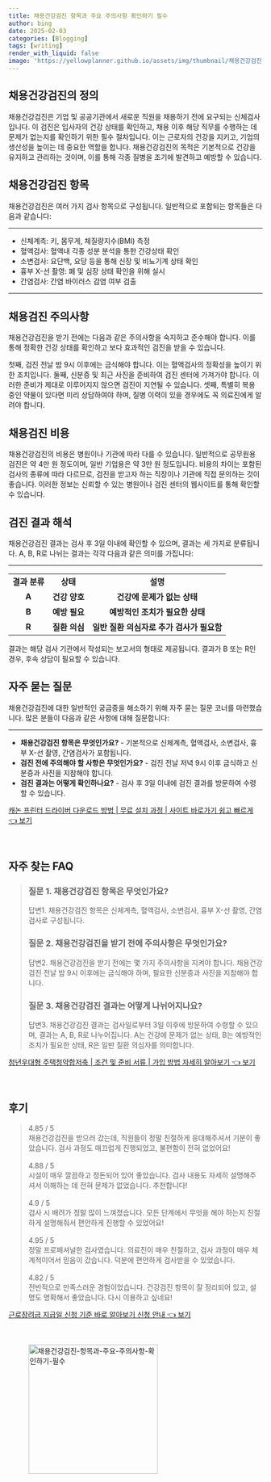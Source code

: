 ```yaml
---
title: 채용건강검진 항목과 주요 주의사항 확인하기 필수
author: bing
date: 2025-02-03
categories: [Blogging]
tags: [writing]
render_with_liquid: false
image: 'https://yellowplanner.github.io/assets/img/thumbnail/채용건강검진-항목과-주요-주의사항-확인하기-필수.webp'
---
```



<h2 id='채용건강검진의 정의'>채용건강검진의 정의</h2>

<p>채용건강검진은 기업 및 공공기관에서 새로운 직원을 채용하기 전에 요구되는 신체검사입니다. 이 검진은 입사자의 건강 상태를 확인하고, 채용 이후 해당 직무를 수행하는 데 문제가 없는지를 확인하기 위한 필수 절차입니다. 이는 근로자의 건강을 지키고, 기업의 생산성을 높이는 데 중요한 역할을 합니다. 채용건강검진의 목적은 기본적으로 건강을 유지하고 관리하는 것이며, 이를 통해 각종 질병을 조기에 발견하고 예방할 수 있습니다.</p>

<h2 id='채용건강검진 항목'>채용건강검진 항목</h2>

<p>채용건강검진은 여러 가지 검사 항목으로 구성됩니다. 일반적으로 포함되는 항목들은 다음과 같습니다:</p>

<hr />

<ul>
    <li>신체계측: 키, 몸무게, 체질량지수(BMI) 측정</li>
    <li>혈액검사: 혈액내 각종 성분 분석을 통한 건강상태 확인</li>
    <li>소변검사: 요단백, 요당 등을 통해 신장 및 비뇨기계 상태 확인</li>
    <li>흉부 X-선 촬영: 폐 및 심장 상태 확인을 위해 실시</li>
    <li>간염검사: 간염 바이러스 감염 여부 검출</li>
</ul>

<hr />

<h2 id='채용검진 주의사항'>채용검진 주의사항</h2>

<p>채용건강검진을 받기 전에는 다음과 같은 주의사항을 숙지하고 준수해야 합니다. 이를 통해 정확한 건강 상태를 확인하고 보다 효과적인 검진을 받을 수 있습니다.</p>

<p>첫째, 검진 전날 밤 9시 이후에는 금식해야 합니다. 이는 혈액검사의 정확성을 높이기 위한 조치입니다. 둘째, 신분증 및 최근 사진을 준비하여 검진 센터에 가져가야 합니다. 이러한 준비가 제대로 이루어지지 않으면 검진이 지연될 수 있습니다. 셋째, 특별히 복용 중인 약물이 있다면 미리 상담하여야 하며, 질병 이력이 있을 경우에도 꼭 의료진에게 알려야 합니다.</p>

<h2 id='채용검진 비용'>채용검진 비용</h2>

<p>채용건강검진의 비용은 병원이나 기관에 따라 다를 수 있습니다. 일반적으로 공무원용 검진은 약 4만 원 정도이며, 일반 기업용은 약 3만 원 정도입니다. 비용의 차이는 포함된 검사의 종류에 따라 다르므로, 검진을 받고자 하는 직장이나 기관에 직접 문의하는 것이 좋습니다. 이러한 정보는 신뢰할 수 있는 병원이나 검진 센터의 웹사이트를 통해 확인할 수 있습니다.</p>

<h2 id='검진 결과 해석'>검진 결과 해석</h2>

<p>채용건강검진 결과는 검사 후 3일 이내에 확인할 수 있으며, 결과는 세 가지로 분류됩니다. A, B, R로 나뉘는 결과는 각각 다음과 같은 의미를 가집니다:</p>

<hr />

<table>
    <tr>
        <td style="text-align: center; height: 17px;"><b>결과 분류</b></td>
        <td style="text-align: center; height: 17px;"><b>상태</b></td>
        <td style="text-align: center; height: 17px;"><b>설명</b></td>
    </tr>
    <tr>
        <td style="text-align: center; height: 17px;"><b>A</b></td>
        <td style="text-align: center; height: 17px;"><b>건강 양호</b></td>
        <td style="text-align: center; height: 17px;"><b>건강에 문제가 없는 상태</b></td>
    </tr>
    <tr>
        <td style="text-align: center; height: 17px;"><b>B</b></td>
        <td style="text-align: center; height: 17px;"><b>예방 필요</b></td>
        <td style="text-align: center; height: 17px;"><b>예방적인 조치가 필요한 상태</b></td>
    </tr>
    <tr>
        <td style="text-align: center; height: 17px;"><b>R</b></td>
        <td style="text-align: center; height: 17px;"><b>질환 의심</b></td>
        <td style="text-align: center; height: 17px;"><b>일반 질환 의심자로 추가 검사가 필요함</b></td>
    </tr>
</table>

<p>결과는 해당 검사 기관에서 작성되는 보고서의 형태로 제공됩니다. 결과가 B 또는 R인 경우, 후속 상담이 필요할 수 있습니다.</p>

<h2 id='자주 묻는 질문'>자주 묻는 질문</h2>

<p>채용건강검진에 대한 일반적인 궁금증을 해소하기 위해 자주 묻는 질문 코너를 마련했습니다. 많은 분들이 다음과 같은 사항에 대해 질문합니다:</p>

<hr />

<ul>
    <li><b>채용건강검진 항목은 무엇인가요?</b> - 기본적으로 신체계측, 혈액검사, 소변검사, 흉부 X-선 촬영, 간염검사가 포함됩니다.</li>
    <li><b>검진 전에 주의해야 할 사항은 무엇인가요?</b> - 검진 전날 저녁 9시 이후 금식하고 신분증과 사진을 지참해야 합니다.</li>
    <li><b>검진 결과는 어떻게 확인하나요?</b> - 검사 후 3일 이내에 검진 결과를 방문하여 수령할 수 있습니다.</li>
</ul>


<p><a class="click-button" title="캐논 프린터 드라이버 다운로드 방법 | 무료 설치 과정 | 사이트 바로가기 쉽고 빠르게" href="https://yellowplanner.github.io/posts/%EC%BA%90%EB%85%BC-%ED%94%84%EB%A6%B0%ED%84%B0-%EB%93%9C%EB%9D%BC%EC%9D%B4%EB%B2%84-%EB%8B%A4%EC%9A%B4%EB%A1%9C%EB%93%9C-%EB%B0%A9%EB%B2%95-%EB%AC%B4%EB%A3%8C-%EC%84%A4%EC%B9%98-%EA%B3%BC%EC%A0%95-%EC%82%AC%EC%9D%B4%ED%8A%B8-%EB%B0%94%EB%A1%9C%EA%B0%80%EA%B8%B0-%EC%89%BD%EA%B3%A0-%EB%B9%A0%EB%A5%B4%EA%B2%8C/" rel="dofollow">캐논 프린터 드라이버 다운로드 방법 | 무료 설치 과정 | 사이트 바로가기 쉽고 빠르게 👈 보기</a></p><br>
<h2 id='자주_찾는_FAQ'>자주 찾는 FAQ</h2>
<div itemscope="" itemtype="https://schema.org/FAQPage"> 
<blockquote> 
<div itemscope="" itemprop="mainEntity" itemtype="https://schema.org/Question"> 
<h3 itemprop="name">질문 1. 채용건강검진 항목은 무엇인가요?</h3> 
<div itemscope="" itemprop="acceptedAnswer" itemtype="https://schema.org/Answer"> 
<span itemprop="text"> 
<p>답변1. 채용건강검진 항목은 신체계측, 혈액검사, 소변검사, 흉부 X-선 촬영, 간염검사로 구성됩니다.</p> 
</span> 
</div> 
</div> 

<div itemscope="" itemprop="mainEntity" itemtype="https://schema.org/Question"> 
<h3 itemprop="name">질문 2. 채용건강검진을 받기 전에 주의사항은 무엇인가요?</h3> 
<div itemscope="" itemprop="acceptedAnswer" itemtype="https://schema.org/Answer"> 
<span itemprop="text"> 
<p>답변2. 채용건강검진을 받기 전에는 몇 가지 주의사항을 지켜야 합니다. 채용건강검진 전날 밤 9시 이후에는 금식해야 하며, 필요한 신분증과 사진을 지참해야 합니다.</p> 
</span> 
</div> 
</div> 

<div itemscope="" itemprop="mainEntity" itemtype="https://schema.org/Question"> 
<h3 itemprop="name">질문 3. 채용건강검진 결과는 어떻게 나뉘어지나요?</h3> 
<div itemscope="" itemprop="acceptedAnswer" itemtype="https://schema.org/Answer"> 
<span itemprop="text"> 
<p>답변3. 채용건강검진 결과는 검사일로부터 3일 이후에 방문하여 수령할 수 있으며, 결과는 A, B, R로 나누어집니다. A는 건강에 문제가 없는 상태, B는 예방적인 조치가 필요한 상태, R은 일반 질환 의심자를 의미합니다.</p> 
</span> 
</div> 
</div> 

</blockquote> 
</div>
<p><a class="click-button" title="청년우대형 주택청약합저축 | 조건 및 준비 서류 | 가입 방법 자세히 알아보기" href="https://yellowplanner.github.io/posts/%EC%B2%AD%EB%85%84%EC%9A%B0%EB%8C%80%ED%98%95-%EC%A3%BC%ED%83%9D%EC%B2%AD%EC%95%BD%ED%95%A9%EC%A0%80%EC%B6%95-%EC%A1%B0%EA%B1%B4-%EB%B0%8F-%EC%A4%80%EB%B9%84-%EC%84%9C%EB%A5%98-%EA%B0%80%EC%9E%85-%EB%B0%A9%EB%B2%95-%EC%9E%90%EC%84%B8%ED%9E%88-%EC%95%8C%EC%95%84%EB%B3%B4%EA%B8%B0/" rel="dofollow">청년우대형 주택청약합저축 | 조건 및 준비 서류 | 가입 방법 자세히 알아보기 👈 보기</a></p><br>
<h2 id='후기'>후기</h2>
<div itemscope itemtype="https://schema.org/Product">
  <blockquote>
  <div itemprop="review" itemscope itemtype="https://schema.org/Review">
      <div itemprop="reviewRating" itemscope itemtype="https://schema.org/Rating"> <span itemprop="ratingValue">4.85</span> / <span itemprop="bestRating">5</span> </div>
      <span itemprop="reviewBody">채용건강검진을 받으러 갔는데, 직원들이 정말 친절하게 응대해주셔서 기분이 좋았습니다. 검사 과정도 매끄럽게 진행되었고, 불편함이 전혀 없었어요!</span>
  </div>
  <br>
  <div itemprop="review" itemscope itemtype="https://schema.org/Review">
      <div itemprop="reviewRating" itemscope itemtype="https://schema.org/Rating"> <span itemprop="ratingValue">4.88</span> / <span itemprop="bestRating">5</span> </div>
      <span itemprop="reviewBody">시설이 매우 깔끔하고 정돈되어 있어 좋았습니다. 검사 내용도 자세히 설명해주셔서 이해하는 데 전혀 문제가 없었습니다. 추천합니다!</span>
  </div>
  <br>
  <div itemprop="review" itemscope itemtype="https://schema.org/Review">
      <div itemprop="reviewRating" itemscope itemtype="https://schema.org/Rating"> <span itemprop="ratingValue">4.9</span> / <span itemprop="bestRating">5</span> </div>
      <span itemprop="reviewBody">검사 시 배려가 정말 많이 느껴졌습니다. 모든 단계에서 무엇을 해야 하는지 친절하게 설명해줘서 편안하게 진행할 수 있었어요!</span>
  </div>
  <br>
  <div itemprop="review" itemscope itemtype="https://schema.org/Review">
      <div itemprop="reviewRating" itemscope itemtype="https://schema.org/Rating"> <span itemprop="ratingValue">4.95</span> / <span itemprop="bestRating">5</span> </div>
      <span itemprop="reviewBody">정말 프로페셔널한 검사였습니다. 의료진이 매우 친절하고, 검사 과정이 매우 체계적이어서 믿음이 갔습니다. 덕분에 편안하게 검사받을 수 있었습니다.</span>
  </div>
  <br>
  <div itemprop="review" itemscope itemtype="https://schema.org/Review">
      <div itemprop="reviewRating" itemscope itemtype="https://schema.org/Rating"> <span itemprop="ratingValue">4.82</span> / <span itemprop="bestRating">5</span> </div>
      <span itemprop="reviewBody">전반적으로 만족스러운 경험이었습니다. 건강검진 항목이 잘 정리되어 있고, 설명도 명확해서 좋았습니다. 다시 이용하고 싶네요!</span>
  </div>
  </blockquote>
</div>
<p><a class="click-button" title="근로장려금 지급일 신청 기준 바로 알아보기 신청 안내" href="https://yellowplanner.github.io/posts/%EA%B7%BC%EB%A1%9C%EC%9E%A5%EB%A0%A4%EA%B8%88-%EC%A7%80%EA%B8%89%EC%9D%BC-%EC%8B%A0%EC%B2%AD-%EA%B8%B0%EC%A4%80-%EB%B0%94%EB%A1%9C-%EC%95%8C%EC%95%84%EB%B3%B4%EA%B8%B0-%EC%8B%A0%EC%B2%AD-%EC%95%88%EB%82%B4/" rel="dofollow">근로장려금 지급일 신청 기준 바로 알아보기 신청 안내 👈 보기</a></p><br>
<figure class="image"><img src="https://yellowplanner.github.io/assets/img/thumbnail/채용건강검진-항목과-주요-주의사항-확인하기-필수.webp" alt="채용건강검진-항목과-주요-주의사항-확인하기-필수" width="256" height="256"></figure>
